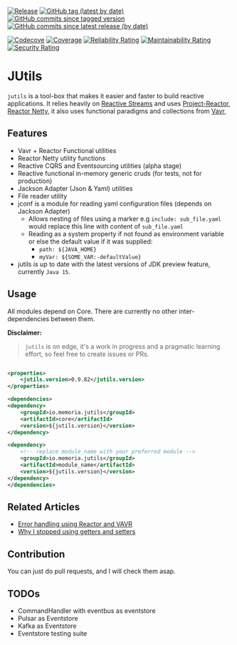 [![Release](https://github.com/memoria-io/jutils/workflows/Release/badge.svg)](https://github.com/memoria-io/jutils/actions?query=workflow%3ARelease)
[![GitHub tag (latest by date)](https://img.shields.io/github/v/tag/memoria-io/jutils?label=Package&logo=github)](https://github.com/orgs/memoria-io/packages?repo_name=jutils)
[![GitHub commits since tagged version](https://img.shields.io/github/commits-since/memoria-io/jutils/latest)](https://github.com/memoria-io/jutils/commits/master)
[![GitHub commits since latest release (by date)](https://img.shields.io/github/commits-since/memoria-io/jutils/latest?logoColor=github)](https://github.com/memoria-io/jutils/commits/master)


[![Codecove](https://codecov.io/github/memoria-io/jutils/coverage.svg?precision=2)](https://codecov.io/gh/memoria-io/jutils)
[![Coverage](https://sonarcloud.io/api/project_badges/measure?project=memoria-io_jutils&metric=coverage)](https://sonarcloud.io/dashboard?id=memoria-io_jutils)
[![Reliability Rating](https://sonarcloud.io/api/project_badges/measure?project=memoria-io_jutils&metric=reliability_rating)](https://sonarcloud.io/dashboard?id=memoria-io_jutils)
[![Maintainability Rating](https://sonarcloud.io/api/project_badges/measure?project=memoria-io_jutils&metric=sqale_rating)](https://sonarcloud.io/dashboard?id=memoria-io_jutils)
[![Security Rating](https://sonarcloud.io/api/project_badges/measure?project=memoria-io_jutils&metric=security_rating)](https://sonarcloud.io/dashboard?id=memoria-io_jutils)

# JUtils

`jutils` is a tool-box that makes it easier and faster to build reactive applications. It relies heavily
on [Reactive Streams](https://www.reactive-streams.org/) and uses [Project-Reactor](https://projectreactor.io/),
[Reactor Netty](https://github.com/reactor/reactor-netty), it also uses functional paradigms and collections
from [Vavr](https://www.vavr.io/),

## Features

* Vavr + Reactor Functional utilities
* Reactor Netty utility functions
* Reactive CQRS and Eventsourcing utilities (alpha stage)
* Reactive functional in-memory generic cruds (for tests, not for production)
* Jackson Adapter (Json & Yaml) utilities
* File reader utility
* jconf is a module for reading yaml configuration files (depends on Jackson Adapter)
    * Allows nesting of files using a marker e.g `include: sub_file.yaml` would replace this line with content
      of `sub_file.yaml`
    * Reading as a system property if not found as environment variable or else the default value if it was supplied:
        * `path: ${JAVA_HOME}`
        * `myVar: ${SOME_VAR:-defaultValue}`
* jutils is up to date with the latest versions of JDK preview feature, currently `Java 15`.

## Usage

All modules depend on Core. There are currently no other inter-dependencies between them.

**Disclaimer:**
> `jutils` is on edge, it's a work in progress and a pragmatic learning effort, so feel free to create issues or PRs.

```xml

<properties>
    <jutils.version>0.9.82</jutils.version>
</properties>

<dependencies>
<dependency>
    <groupId>io.memoria.jutils</groupId>
    <artifactId>core</artifactId>
    <version>${jutils.version}</version>
</dependency>

<dependency>
    <!-- replace module_name with your preferred module -->
    <groupId>io.memoria.jutils</groupId>
    <artifactId>module_name</artifactId>
    <version>${jutils.version}</version>
</dependency>
</dependencies>
```

## Related Articles

* [Error handling using Reactor and VAVR](https://marmoush.com/2019/11/12/Error-Handling.html)
* [Why I stopped using getters and setters](https://marmoush.com/2019/12/13/stopped-using-getters-and-setters.html)

## Contribution

You can just do pull requests, and I will check them asap.

## TODOs

* CommandHandler with eventbus as eventstore
* Pulsar as Eventstore
* Kafka as Eventstore
* Eventstore testing suite